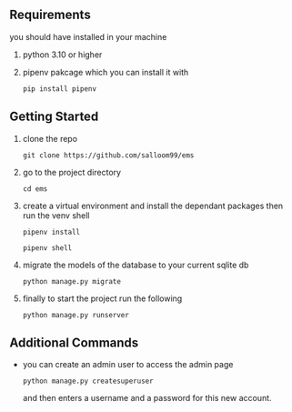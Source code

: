 ## Requirements

you should have installed in your machine
1. python 3.10 or higher
2. pipenv pakcage which you can install it with

    ```
    pip install pipenv
    ```

## Getting Started

1. clone the repo

    ```
    git clone https://github.com/salloom99/ems
    ```
2. go to the project directory

    ```
    cd ems    
    ```
3. create a virtual environment and install the dependant packages then run the venv shell

    ```
    pipenv install

    pipenv shell
    ```
4. migrate the models of the database to your current sqlite db

    ```
    python manage.py migrate    
    ``` 
5. finally to start the project run the following

    ```
    python manage.py runserver    
    ```

## Additional Commands

- you can create an admin user to access the admin page

    ```
    python manage.py createsuperuser    
    ```
    and then enters a username and a password for this new account.
